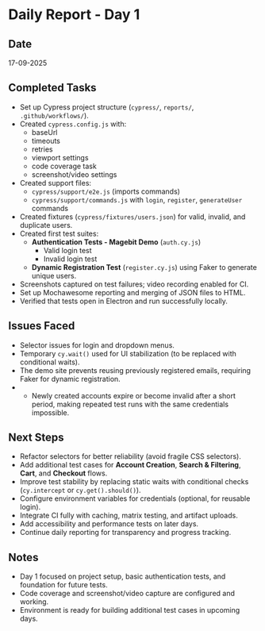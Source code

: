 # Daily Report - Day 1

## Date
17-09-2025

## Completed Tasks
- Set up Cypress project structure (`cypress/`, `reports/`, `.github/workflows/`).
- Created `cypress.config.js` with:
  - baseUrl
  - timeouts
  - retries
  - viewport settings
  - code coverage task
  - screenshot/video settings
- Created support files:
  - `cypress/support/e2e.js` (imports commands)
  - `cypress/support/commands.js` with `login`, `register`, `generateUser` commands
- Created fixtures (`cypress/fixtures/users.json`) for valid, invalid, and duplicate users.
- Created first test suites:
  - **Authentication Tests - Magebit Demo** (`auth.cy.js`)
    - Valid login test
    - Invalid login test
  - **Dynamic Registration Test** (`register.cy.js`) using Faker to generate unique users.
- Screenshots captured on test failures; video recording enabled for CI.
- Set up Mochawesome reporting and merging of JSON files to HTML.
- Verified that tests open in Electron and run successfully locally.

## Issues Faced
- Selector issues for login and dropdown menus.
- Temporary `cy.wait()` used for UI stabilization (to be replaced with conditional waits).
- The demo site prevents reusing previously registered emails, requiring Faker for dynamic registration.
- - Newly created accounts expire or become invalid after a short period, making repeated test runs with the same credentials impossible.

## Next Steps
- Refactor selectors for better reliability (avoid fragile CSS selectors).
- Add additional test cases for **Account Creation**, **Search & Filtering**, **Cart**, and **Checkout** flows.
- Improve test stability by replacing static waits with conditional checks (`cy.intercept` or `cy.get().should()`).
- Configure environment variables for credentials (optional, for reusable login).
- Integrate CI fully with caching, matrix testing, and artifact uploads.
- Add accessibility and performance tests on later days.
- Continue daily reporting for transparency and progress tracking.

## Notes
- Day 1 focused on project setup, basic authentication tests, and foundation for future tests.
- Code coverage and screenshot/video capture are configured and working.
- Environment is ready for building additional test cases in upcoming days.
